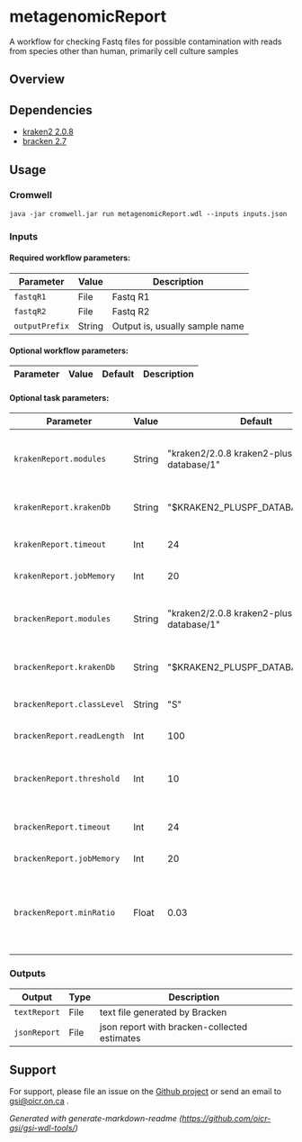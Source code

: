 # metagenomicReport

A workflow for checking Fastq files for possible contamination with reads from species other than human, primarily cell culture samples

## Overview

## Dependencies

* [kraken2 2.0.8](https://ccb.jhu.edu/software/bracken/index.shtml)
* [bracken 2.7](https://ccb.jhu.edu/software/bracken/index.shtml)


## Usage

### Cromwell
```
java -jar cromwell.jar run metagenomicReport.wdl --inputs inputs.json
```

### Inputs

#### Required workflow parameters:
Parameter|Value|Description
---|---|---
`fastqR1`|File|Fastq R1
`fastqR2`|File|Fastq R2
`outputPrefix`|String|Output is, usually sample name


#### Optional workflow parameters:
Parameter|Value|Default|Description
---|---|---|---


#### Optional task parameters:
Parameter|Value|Default|Description
---|---|---|---
`krakenReport.modules`|String|"kraken2/2.0.8 kraken2-pluspf-database/1"|Names and versions of modules needed for variant calling
`krakenReport.krakenDb`|String|"$KRAKEN2_PLUSPF_DATABASE_ROOT/"|Path to bracken/kraken db
`krakenReport.timeout`|Int|24|Timeout in hours for this task
`krakenReport.jobMemory`|Int|20|Java memory for Picard
`brackenReport.modules`|String|"kraken2/2.0.8 kraken2-pluspf-database/1"|Names and versions of modules needed for variant calling
`brackenReport.krakenDb`|String|"$KRAKEN2_PLUSPF_DATABASE_ROOT/"|Path to bracken/kraken db
`brackenReport.classLevel`|String|"S"|Classification level, default S (species)
`brackenReport.readLength`|Int|100|Expected read length
`brackenReport.threshold`|Int|10|minimum number of reads required for a classification
`brackenReport.timeout`|Int|24|Timeout in hours for this task
`brackenReport.jobMemory`|Int|20|Java memory for Picard
`brackenReport.minRatio`|Float|0.03|Threshold for reporting species, minimum read proportion in the analyzed sample


### Outputs

Output | Type | Description
---|---|---
`textReport`|File|text file generated by Bracken
`jsonReport`|File|json report with bracken-collected estimates


## Support

For support, please file an issue on the [Github project](https://github.com/oicr-gsi) or send an email to gsi@oicr.on.ca .

_Generated with generate-markdown-readme (https://github.com/oicr-gsi/gsi-wdl-tools/)_
